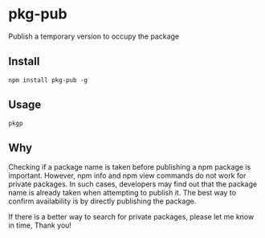 # pkg-pub

Publish a temporary version to occupy the package

## Install

```shell
npm install pkg-pub -g
```

## Usage

```shell
pkgp
```

## Why

Checking if a package name is taken before publishing a npm package is important. However, npm info and npm view commands do not work for private packages. In such cases, developers may find out that the package name is already taken when attempting to publish it. The best way to confirm availability is by directly publishing the package. 

If there is a better way to search for private packages, please let me know in time, Thank you!
